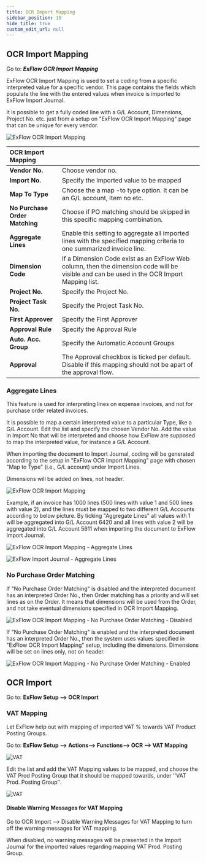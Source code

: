 ```yaml
---
title: OCR Import Mapping
sidebar_position: 19
hide_title: true
custom_edit_url: null
---
```

## OCR Import Mapping

Go to: ***ExFlow OCR Import Mapping***

ExFlow OCR Import Mapping is used to set a coding from a specific interpreted value for a specific vendor. This page contains the fields
which populate the line with the entered values when invoice is imported to ExFlow Import Journal.

It is possible to get a fully coded line with a G/L Account, Dimensions, Project No. etc. just from a setup on "ExFlow OCR Import Mapping" page that can be unique for every vendor.

![ExFlow OCR Import Mapping](@site/static/img/media/ocr-import-mapping-list-001.png)

| OCR Import Mapping     |	|
|:-|:-|
| **Vendor No.**    | Choose vendor no.
| **Import No.**    | Specify the imported value to be mapped
| **Map To Type**    | Choose the a map -to type option. It can be an G/L account, Item no etc.
| **No Purchase Order Matching**    | Choose if PO matching should be skipped in this specific mapping combination.
| **Aggregate Lines**    | Enable this setting to aggregate all imported lines with the specified mapping criteria to one summarized invoice line.
| **Dimension Code**     | If a Dimension Code exist as an ExFlow Web column, then the dimension code will be visible and can be used in the OCR Import Mapping list.
| **Project No.**    | Specify the Project No. 
| **Project Task No.**    | Specify the Project Task No. 
| **First Approver**    | Specify the First Approver
| **Approval Rule**    | Specify the Approval Rule
| **Auto. Acc. Group**    | Specify the Automatic Account Groups
| **Approval**    | The Approval checkbox is ticked per default. Disable if this mapping should not be apart of the approval flow.


### Aggregate Lines

This feature is used for interpreting lines on expense invoices, and not for purchase order related invoices.

It is possible to map a certain interpreted value to a particular Type, like a G/L Account. Edit the list and specify the chosen Vendor No. Add the value in Import No that will be interpreted and choose how ExFlow are supposed to map the interpreted value, for instance a G/L Account.

When importing the document to Import Journal, coding will be generated according to the setup in "ExFlow OCR Import Mapping" page with chosen "Map to Type" (i.e., G/L account) under Import Lines.

Dimensions will be added on lines, not header.

![ExFlow OCR Import Mapping](@site/static/img/media/ocr-import-mapping-001.png)

Example, if an invoice has 1000 lines (500 lines with value 1 and 500 lines with value 2), and the lines must be mapped to two different G/L Accounts according to below picture. By ticking "Aggregate Lines" all values with 1 will be aggregated into G/L Account 6420 and all lines with value 2 will be aggregated into G/L Account 5611 when importing the document to ExFlow Import Journal.


![ExFlow OCR Import Mapping - Aggregate Lines](@site/static/img/media/ocr-import-mapping-002.png)


![ExFlow Import Journal - Aggregate Lines](@site/static/img/media/import-journal-026.png)

### No Purchase Order Matching

If "No Purchase Order Matching" is disabled and the interpreted document has an interpreted Order No., then Order matching has a priority and will set lines as on the Order. It means that dimensions will be used from the Order, and not take eventual dimensions specified in OCR Import Mapping.

![ExFlow OCR Import Mapping - No Purchase Order Matching - Disabled](@site/static/img/media/ocr-import-mapping-003.png)

If "No Purchase Order Matching" is enabled and the interpreted document has an interpreted Order No., then the system uses values specified in "ExFlow OCR Import Mapping" setup, including the dimensions. Dimensions will be set on lines only, not on header.

![ExFlow OCR Import Mapping - No Purchase Order Matching - Enabled](@site/static/img/media/ocr-import-mapping-004.png)


## OCR Import

Go to: **ExFlow Setup --> OCR Import** 

### VAT Mapping

Let ExFlow help out with mapping of imported VAT % towards VAT Product Posting Groups.

Go to: **ExFlow Setup --> Actions--> Functions--> OCR --> VAT Mapping**

![VAT](@site/static/img/media/vat-mapping-001.png)

Edit the list and add the VAT Mapping values to be mapped, and choose the VAT Prod Posting Group that it should be mapped towards, under ''VAT Prod. Posting Group''.

![VAT](@site/static/img/media/vat-mapping-002.png)

#### Disable Warning Messages for VAT Mapping

Go to OCR Import --> Disable Warning Messages for VAT Mapping to turn off the warning messages for VAT mapping. 

When disabled, no warning messages will be presented in the Import Journal for the imported values regarding mapping VAT Prod. Posting Group.